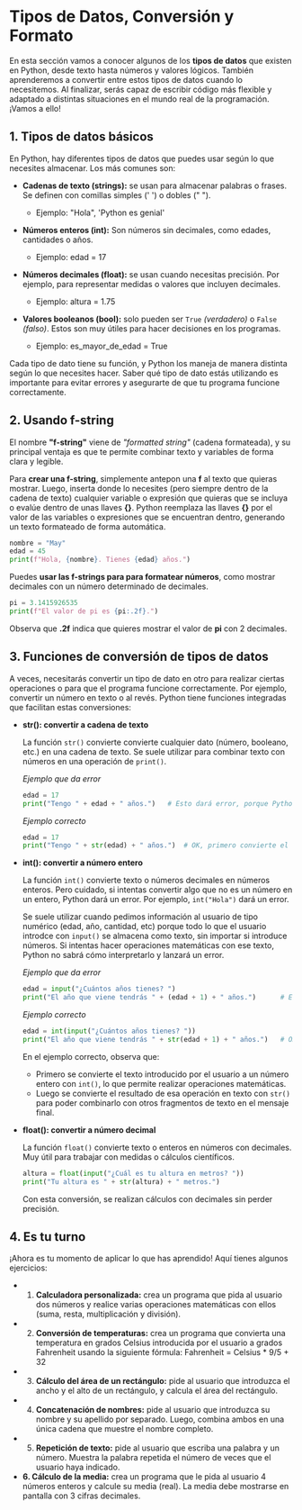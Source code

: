 # Tipos de Datos, Conversión y Formato

En esta sección vamos a conocer algunos de los **tipos de datos** que existen en Python, desde texto hasta números y valores lógicos. También aprenderemos a convertir entre estos tipos de datos cuando lo necesitemos. Al finalizar, serás capaz de escribir código más flexible y adaptado a distintas situaciones en el mundo real de la programación. ¡Vamos a ello!

## 1. Tipos de datos básicos

En Python, hay diferentes tipos de datos que puedes usar según lo que necesites almacenar. Los más comunes son:

* **Cadenas de texto (strings):** se usan para almacenar palabras o frases. Se definen con comillas simples (' ') o dobles (" ").
  
    * Ejemplo: "Hola", 'Python es genial'

* **Números enteros (int):** Son números sin decimales, como edades, cantidades o años.
  
    * Ejemplo: edad = 17

* **Números decimales (float):** se usan cuando necesitas precisión. Por ejemplo,  para representar medidas o valores que incluyen decimales.
  
    * Ejemplo: altura = 1.75

* **Valores booleanos (bool):** solo pueden ser `True` *(verdadero)* o `False` *(falso)*. Estos son muy útiles para hacer decisiones en los programas.
  
    * Ejemplo: es_mayor_de_edad = True

Cada tipo de dato tiene su función, y Python los maneja de manera distinta según lo que necesites hacer. Saber qué tipo de dato estás utilizando es importante para evitar errores y asegurarte de que tu programa funcione correctamente. 

## 2. Usando f-string

El nombre **"f-string"** viene de *"formatted string"* (cadena formateada), y su principal ventaja es que te permite combinar texto y variables de forma clara y legible.

Para **crear una f-string**, simplemente antepon una **f** al texto que quieras mostrar. Luego, inserta donde lo necesites (pero siempre dentro de la cadena de texto) cualquier variable o expresión que quieras que se incluya o evalúe dentro de unas llaves **{}**. Python reemplaza las llaves **{}** por el valor de las variables o expresiones que se encuentran dentro, generando un texto formateado de forma automática.

```py
nombre = "May"
edad = 45
print(f"Hola, {nombre}. Tienes {edad} años.")
```

Puedes **usar las f-strings para para formatear números**, como mostrar decimales con un número determinado de decimales.

```py
pi = 3.1415926535
print(f"El valor de pi es {pi:.2f}.")
```

Observa que **.2f** indica que quieres mostrar el valor de **pi** con 2 decimales.

## 3. Funciones de conversión de tipos de datos

A veces, necesitarás convertir un tipo de dato en otro para realizar ciertas operaciones o para que el programa funcione correctamente. Por ejemplo, convertir un número en texto o al revés. Python tiene funciones integradas que facilitan estas conversiones: 

* **str(): convertir a cadena de texto**
  
    La función `str()` convierte convierte cualquier dato (número, booleano, etc.) en una cadena de texto. Se suele utilizar para combinar texto con números en una operación de `print()`.

    *Ejemplo que da error*

    ```py
    edad = 17
    print("Tengo " + edad + " años.")   # Esto dará error, porque Python no sabe cómo unir un texto con un entero
    ```

    *Ejemplo correcto*

    ```py
    edad = 17
    print("Tengo " + str(edad) + " años.")  # OK, primero convierte el número en texto para imprimirlo
    ```

* **int(): convertir a número entero** 

    La función `int()` convierte texto o números decimales en números enteros. Pero cuidado, si intentas convertir algo que no es un número en un entero, Python dará un error. Por ejemplo, `int("Hola")` dará un error. 

    Se suele utilizar cuando pedimos información al usuario de tipo numérico (edad, año, cantidad, etc) porque todo lo que el usuario introdce con `input()` se almacena como texto, sin importar si introduce números. Si intentas hacer operaciones matemáticas con ese texto, Python no sabrá cómo interpretarlo y lanzará un error.

    *Ejemplo que da error*
    
    ```py
    edad = input("¿Cuántos años tienes? ")
    print("El año que viene tendrás " + (edad + 1) + " años.")      # Esto dará error, porque `edad` es texto.
    ```
    *Ejemplo correcto*

    ```py
    edad = int(input("¿Cuántos años tienes? "))
    print("El año que viene tendrás " + str(edad + 1) + " años.")   # OK
    ```
    
    En el ejemplo correcto, observa que: 
    * Primero se convierte el texto introducido por el usuario a un número entero con `int()`, lo que permite realizar operaciones matemáticas.
    * Luego se convierte el resultado de esa operación en texto con `str()` para poder combinarlo con otros fragmentos de texto en el mensaje final.

* **float(): convertir a número decimal** 

    La función `float()` convierte texto o enteros en números con decimales. Muy útil para trabajar con medidas o cálculos científicos.

    ```py
    altura = float(input("¿Cuál es tu altura en metros? "))
    print("Tu altura es " + str(altura) + " metros.")
    ``` 

    Con esta conversión, se realizan cálculos con decimales sin perder precisión.

## 4. Es tu turno

¡Ahora es tu momento de aplicar lo que has aprendido! Aquí tienes algunos ejercicios:

* 1. **Calculadora personalizada:** crea un programa que pida al usuario dos números y realice varias operaciones matemáticas con ellos (suma, resta, multiplicación y división).
* 2. **Conversión de temperaturas:** crea un programa que convierta una temperatura en grados Celsius introducida por el usuario a grados Fahrenheit usando la siguiente fórmula: Fahrenheit = Celsius * 9/5  + 32
* 3. **Cálculo del área de un rectángulo:** pide al usuario que introduzca el ancho y el alto de un rectángulo, y calcula el área del rectángulo.
* 4. **Concatenación de nombres:** pide al usuario que introduzca su nombre y su apellido por separado. Luego, combina ambos en una única cadena que muestre el nombre completo. 
* 5. **Repetición de texto:** pide al usuario que escriba una palabra y un número. Muestra la palabra repetida el número de veces que el usuario haya indicado.
* **6. Cálculo de la media:** crea un programa que le pida al usuario 4 números enteros y calcule su media (real). La media debe mostrarse en pantalla con 3 cifras decimales.

